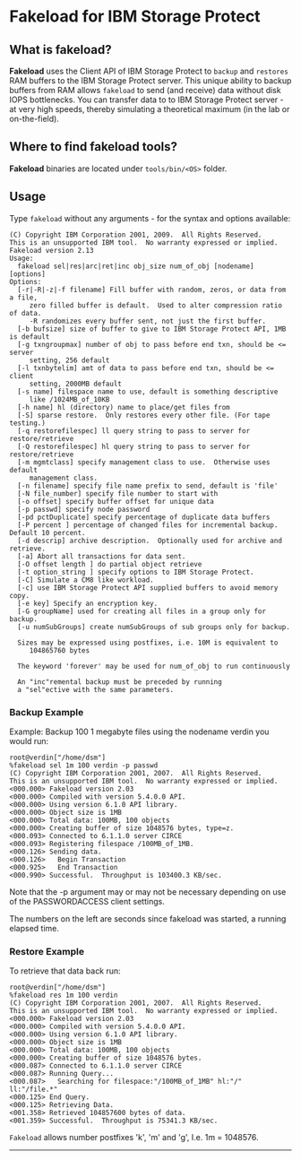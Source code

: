 # Fakeload for IBM Storage Protect

## What is fakeload?

**Fakeload** uses the Client API of IBM Storage Protect to `backup` and `restores` RAM buffers to the IBM Storage Protect server. This unique ability to backup buffers from RAM allows `fakeload` to send (and receive) data without disk IOPS bottlenecks.  You can transfer data to to IBM Storage Protect server - at very high speeds, thereby simulating a theoretical maximum (in the lab or on-the-field).

## Where to find fakeload tools?

**Fakeload** binaries are located under `tools/bin/<OS>` folder.


## Usage

Type `fakeload` without any arguments - for the syntax and options available:

```
(C) Copyright IBM Corporation 2001, 2009.  All Rights Reserved.
This is an unsupported IBM tool.  No warranty expressed or implied.
Fakeload version 2.13
Usage:
  fakeload sel|res|arc|ret|inc obj_size num_of_obj [nodename] [options]
Options:
  [-r|-R|-z|-f filename] Fill buffer with random, zeros, or data from a file,
     zero filled buffer is default.  Used to alter compression ratio of data.
     -R randomizes every buffer sent, not just the first buffer.
  [-b bufsize] size of buffer to give to IBM Storage Protect API, 1MB is default
  [-g txngroupmax] number of obj to pass before end txn, should be <= server
     setting, 256 default
  [-l txnbytelim] amt of data to pass before end txn, should be <= client
     setting, 2000MB default
  [-s name] filespace name to use, default is something descriptive
     like /1024MB_of_10KB
  [-h name] hl (directory) name to place/get files from
  [-S] sparse restore.  Only restores every other file. (For tape testing.)
  [-q restorefilespec] ll query string to pass to server for restore/retrieve
  [-Q restorefilespec] hl query string to pass to server for restore/retrieve
  [-m mgmtclass] specify management class to use.  Otherwise uses default
     management class.
  [-n filename] specify file name prefix to send, default is 'file'
  [-N file_number] specify file number to start with
  [-o offset] specify buffer offset for unique data
  [-p passwd] specify node password
  [-pd pctDuplicate] specify percentage of duplicate data buffers
  [-P percent ] percentage of changed files for incremental backup.  Default 10 percent.
  [-d descrip] archive description.  Optionally used for archive and retrieve.
  [-a] Abort all transactions for data sent.
  [-O offset length ] do partial object retrieve
  [-t option_string ] specify options to IBM Storage Protect.
  [-C] Simulate a CM8 like workload.
  [-c] use IBM Storage Protect API supplied buffers to avoid memory copy.
  [-e key] Specify an encryption key.
  [-G groupName] used for creating all files in a group only for backup.
  [-u numSubGroups] create numSubGroups of sub groups only for backup.

  Sizes may be expressed using postfixes, i.e. 10M is equivalent to
     104865760 bytes

  The keyword 'forever' may be used for num_of_obj to run continuously

  An "inc"remental backup must be preceded by running
  a "sel"ective with the same parameters.
```

### Backup Example

Example: Backup 100 1 megabyte files using the nodename verdin you would run:

```
root@verdin["/home/dsm"]
%fakeload sel 1m 100 verdin -p passwd
(C) Copyright IBM Corporation 2001, 2007.  All Rights Reserved.
This is an unsupported IBM tool.  No warranty expressed or implied.
<000.000> Fakeload version 2.03
<000.000> Compiled with version 5.4.0.0 API.
<000.000> Using version 6.1.0 API library.
<000.000> Object size is 1MB
<000.000> Total data: 100MB, 100 objects
<000.000> Creating buffer of size 1048576 bytes, type=z.
<000.093> Connected to 6.1.1.0 server CIRCE
<000.093> Registering filespace /100MB_of_1MB.
<000.126> Sending data.
<000.126>   Begin Transaction
<000.925>   End Transaction
<000.990> Successful.  Throughput is 103400.3 KB/sec.
```

Note that the -p argument may or may not be necessary depending on use of the PASSWORDACCESS client settings.

The numbers on the left are seconds since fakeload was started, a running elapsed time.

### Restore Example

To retrieve that data back run:

```
root@verdin["/home/dsm"]
%fakeload res 1m 100 verdin
(C) Copyright IBM Corporation 2001, 2007.  All Rights Reserved.
This is an unsupported IBM tool.  No warranty expressed or implied.
<000.000> Fakeload version 2.03
<000.000> Compiled with version 5.4.0.0 API.
<000.000> Using version 6.1.0 API library.
<000.000> Object size is 1MB
<000.000> Total data: 100MB, 100 objects
<000.000> Creating buffer of size 1048576 bytes.
<000.087> Connected to 6.1.1.0 server CIRCE
<000.087> Running Query...
<000.087>   Searching for filespace:"/100MB_of_1MB" hl:"/" ll:"/file.*"
<000.125> End Query.
<000.125> Retrieving Data.
<001.358> Retrieved 104857600 bytes of data.
<001.359> Successful.  Throughput is 75341.3 KB/sec.
```

`Fakeload` allows number postfixes 'k', 'm' and 'g', I.e. 1m = 1048576.

---
